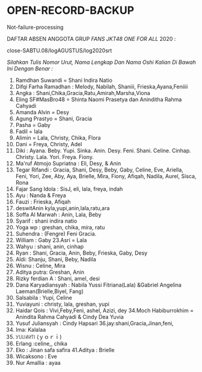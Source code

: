 # OPEN-RECORD-BACKUP
Not-failure-processing

DAFTAR ABSEN ANGGOTA GRUP *FANS JKT48 ONE FOR ALL* 2020 :

close-SABTU.08/logAGUSTUS/log2020srt

_Silahkan Tulis Nomor Urut, Nama Lengkap Dan Nama Oshi Kalian Di Bawah Ini Dengan Benar :_

01. Ramdhan Suwandi = Shani Indira Natio
02. Difqi Farha Ramadhan : Melody, Nabilah, Shaniii, Frieska,Ayana,Feniiii
03. Angka : Shani,Chika,Gracia,Ratu,Amirah,Marsha,Viona
04. Eling SF#MasBro48 = Shinta Naomi Prasetya dan Aninditha Rahma Cahyadi
05. Amanda Alvin = Desy
06. Agung Prastyo = Shani, Gracia
07. Pasha = Gaby
08. Fadil = lala
09. Alimin = Lala, Christy, Chika, Flora
10. Dani = Freya, Christy, Adel
11. Diki : Ayana. Beby. Yupi. Sinka. Anin. Desy. Feni. Shani. Celine. Cinhap. Christy. Lala. Yori. Freya. Fiony.
12. Ma'ruf Atmojo Supriatna : Eli, Desy, & Anin
13. Tegar Rifandi : Gracia, Shani, Desy, Beby, Gaby, Celine, Eve, Ariella, Feni, Yori, Zee, Aby, Aya, Brielle, Mira, Fiony, Afiqah, Nadila, Aurel, Sisca, Rona
14. Fajar Sang Idola : SisJ, eli, lala, freya, indah
15. Ayu : Nanda & Freya
16. Fauzi : Frieska, Afiqah
17. deswitAnin kyla,yupi,anin,lala,ratu,ara
18. Soffa Al Marwah : Anin, Lala, Beby
19. Syarif : shani indira natio
20. Yoga wp : greshan, chika, mira, ratu
21. Suhendra : (Fengre) Feni Gracia. 
22. William : Gaby
23.Asri = Lala
24. Wahyu : shani, anin, cinhap
25. Ryan : Shani, Gracia, Anin, Beby, Frieska, Gaby, Desy
26. Aldi: Shanju, Shani, Beby, Nadila
27. Wisnu : Celine, Mira
28. Aditya putra: Greshan, Anin
29. Rizky ferdian A : Shani, amel, desi
30. Dana Karyadiansyah : Nabila Yussi Fitriana(Lala) &Gabriel Angelina Laeman(Brielle,Biyel, Fang)
31. Salsabila : Yupi, Celine
32. Yuviayuni : christy, lala, greshan, yupi
33. Haidar Qois : Vivi,Feby,Feni, ashel, Azizi, dey
34.Moch Habiburrokhim = Anindita Rahma Cahyadi & Cindy Dea Yuvia
35. Yusuf Juliansyah : Cindy Hapsari
36.jay:shani,Gracia,Jinan,feni,
37. Ima: Kalalaa
38. ꌦ꒤꒒꒐ꋬꋊ꓄꒐ (ｙｏｒｉ)
39. Erlang :celine,, chika
40. Eko : Jinan safa safira
41.Aditya : Brielle
42. Wicaksono : Eve
43. Nur Amallia : ayaa

